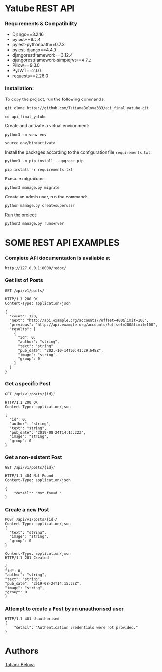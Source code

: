 # Yatube REST API


### Requirements & Compatibility
* Django==3.2.16
* pytest==6.2.4
* pytest-pythonpath==0.7.3
* pytest-django==4.4.0
* djangorestframework==3.12.4
* djangorestframework-simplejwt==4.7.2
* Pillow==9.3.0
* PyJWT==2.1.0
* requests==2.26.0

### Installation:

To copy the project, run the following commands:

```
git clone https://github.com/TatianaBelova333/api_final_yatube.git
```
```
cd api_final_yatube
```

Create and activate a virtual environment:

```
python3 -m venv env
```
```
source env/bin/activate
```

Install the packages according to the configuration file `requirements.txt`:

```
python3 -m pip install --upgrade pip
```
```
pip install -r requirements.txt
```

Execute migrations:
```
python3 manage.py migrate
```

Create an admin user, run the command:
```
python manage.py createsuperuser
```

Run the project:

```
python3 manage.py runserver
```


# SOME REST API EXAMPLES
### Complete API documentation is available at 
`http://127.0.0.1:8000/redoc/`
### Get list of Posts

`GET /api/v1/posts/`

```
HTTP/1.1 200 OK
Content-Type: application/json

{
  "count": 123,
  "next": "http://api.example.org/accounts/?offset=400&limit=100",
  "previous": "http://api.example.org/accounts/?offset=200&limit=100",
  "results": [
    {
      "id": 0,
      "author": "string",
      "text": "string",
      "pub_date": "2021-10-14T20:41:29.648Z",
      "image": "string",
      "group": 0
    }
  ]
}
```
### Get a specific Post

`GET /api/v1/posts/{id}/`
```
HTTP/1.1 200 OK
Content-Type: application/json

{
  "id": 0,
  "author": "string",
  "text": "string",
  "pub_date": "2019-08-24T14:15:22Z",
  "image": "string",
  "group": 0
}
```
### Get a non-existent Post
`GET /api/v1/posts/{id}/`
```
HTTP/1.1 404 Not Found
Content-Type: application/json

{
    "detail": "Not found."
}
```
### Create a new Post
```
POST /api/v1/posts/{id}/
Content-Type: application/json
{
  "text": "string",
  "image": "string",
  "group": 0
}
```
```
Content-Type: application/json
HTTP/1.1 201 Created

{
"id": 0,
"author": "string",
"text": "string",
"pub_date": "2019-08-24T14:15:22Z",
"image": "string",
"group": 0
}

```
### Attempt to create a Post by an unauthorised user

```
HTTP/1.1 401 Unauthorised
{
    "detail": "Authentication credentials were not provided."
}
```
# Authors
[Tatiana Belova](https://github.com/TatianaBelova333)

